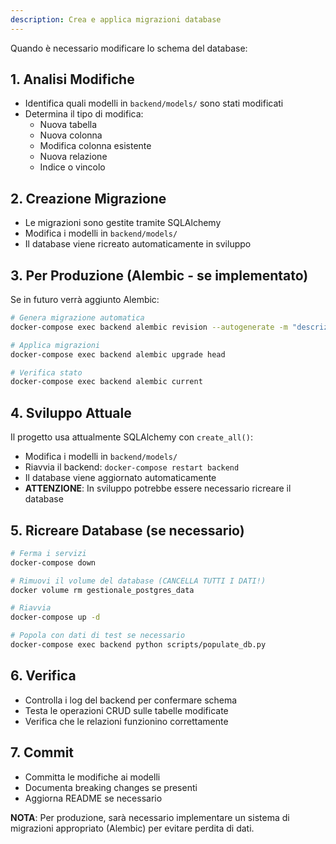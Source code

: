 ```yaml
---
description: Crea e applica migrazioni database
---
```


Quando è necessario modificare lo schema del database:

## 1. Analisi Modifiche
- Identifica quali modelli in `backend/models/` sono stati modificati
- Determina il tipo di modifica:
  - Nuova tabella
  - Nuova colonna
  - Modifica colonna esistente
  - Nuova relazione
  - Indice o vincolo

## 2. Creazione Migrazione
- Le migrazioni sono gestite tramite SQLAlchemy
- Modifica i modelli in `backend/models/`
- Il database viene ricreato automaticamente in sviluppo

## 3. Per Produzione (Alembic - se implementato)
Se in futuro verrà aggiunto Alembic:
```bash
# Genera migrazione automatica
docker-compose exec backend alembic revision --autogenerate -m "descrizione"

# Applica migrazioni
docker-compose exec backend alembic upgrade head

# Verifica stato
docker-compose exec backend alembic current
```

## 4. Sviluppo Attuale
Il progetto usa attualmente SQLAlchemy con `create_all()`:
- Modifica i modelli in `backend/models/`
- Riavvia il backend: `docker-compose restart backend`
- Il database viene aggiornato automaticamente
- **ATTENZIONE**: In sviluppo potrebbe essere necessario ricreare il database

## 5. Ricreare Database (se necessario)
```bash
# Ferma i servizi
docker-compose down

# Rimuovi il volume del database (CANCELLA TUTTI I DATI!)
docker volume rm gestionale_postgres_data

# Riavvia
docker-compose up -d

# Popola con dati di test se necessario
docker-compose exec backend python scripts/populate_db.py
```

## 6. Verifica
- Controlla i log del backend per confermare schema
- Testa le operazioni CRUD sulle tabelle modificate
- Verifica che le relazioni funzionino correttamente

## 7. Commit
- Committa le modifiche ai modelli
- Documenta breaking changes se presenti
- Aggiorna README se necessario

**NOTA**: Per produzione, sarà necessario implementare un sistema di migrazioni appropriato (Alembic) per evitare perdita di dati.
